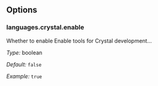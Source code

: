 [comment]: # (Do not edit this file as it is autogenerated. Go to docs/individual-docs if you want to make edits.)


[comment]: # (Please add your documentation on top of this line)

## Options

### languages\.crystal\.enable

Whether to enable Enable tools for Crystal development…



*Type:*
boolean



*Default:*
` false `



*Example:*
` true `
